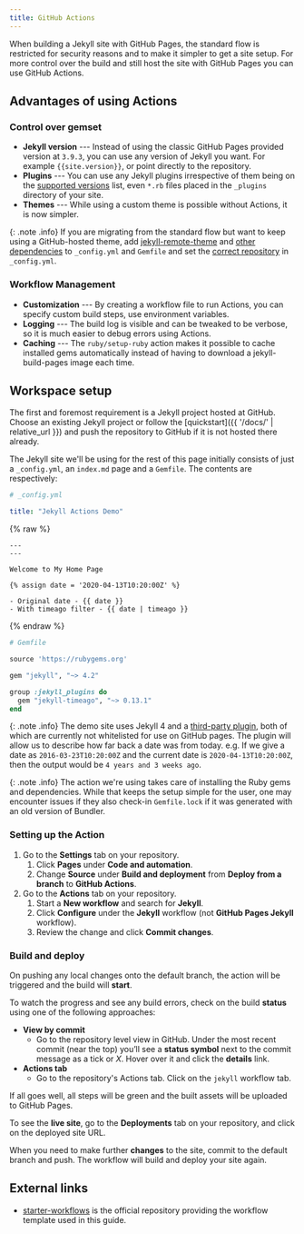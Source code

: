 ```yaml
---
title: GitHub Actions
---
```


When building a Jekyll site with GitHub Pages, the standard flow is restricted for security reasons
and to make it simpler to get a site setup. For more control over the build and still host the site
with GitHub Pages you can use GitHub Actions.

## Advantages of using Actions

### Control over gemset

- **Jekyll version** --- Instead of using the classic GitHub Pages provided version at `3.9.3`, you
  can use any version of Jekyll you want. For example `{{site.version}}`, or point directly to the
  repository.
- **Plugins** --- You can use any Jekyll plugins irrespective of them being on the
  [supported versions][ghp-whitelist] list, even `*.rb` files placed in the `_plugins` directory
  of your site.
- **Themes** --- While using a custom theme is possible without Actions, it is now simpler.

{: .note .info}
If you are migrating from the standard flow but want to keep using a GitHub-hosted theme, add
[jekyll-remote-theme][remote-theme] and [other dependencies][ghp-whitelist] to `_config.yml` and
`Gemfile` and set the [correct repository][ghp-repo] in `_config.yml`.

### Workflow Management

- **Customization** --- By creating a workflow file to run Actions, you can specify custom build
  steps, use environment variables.
- **Logging** --- The build log is visible and can be tweaked to be verbose, so it is much easier to
  debug errors using Actions.
- **Caching** --- The `ruby/setup-ruby` action makes it possible to cache installed gems
  automatically instead of having to download a jekyll-build-pages image each time.

## Workspace setup

The first and foremost requirement is a Jekyll project hosted at GitHub. Choose an existing Jekyll
project or follow the [quickstart]({{ '/docs/' | relative_url }}) and push the repository to GitHub
if it is not hosted there already.

The Jekyll site we'll be using for the rest of this page initially consists of just a `_config.yml`,
an `index.md` page and a `Gemfile`. The contents are respectively:

```yaml
# _config.yml

title: "Jekyll Actions Demo"
```

{% raw %}

```liquid
---
---

Welcome to My Home Page

{% assign date = '2020-04-13T10:20:00Z' %}

- Original date - {{ date }}
- With timeago filter - {{ date | timeago }}
```

{% endraw %}

```ruby
# Gemfile

source 'https://rubygems.org'

gem "jekyll", "~> 4.2"

group :jekyll_plugins do
  gem "jekyll-timeago", "~> 0.13.1"
end
```

{: .note .info}
The demo site uses Jekyll 4 and a [third-party plugin][timeago-plugin], both of which are currently
not whitelisted for use on GitHub pages. The plugin will allow us to describe how far back a date
was from today. e.g. If we give a date as `2016-03-23T10:20:00Z` and the current date is
`2020-04-13T10:20:00Z`, then the output would be `4 years and 3 weeks ago`.

{: .note .info}
The action we're using takes care of installing the Ruby gems and dependencies. While that keeps
the setup simple for the user, one may encounter issues if they also check-in `Gemfile.lock` if it
was generated with an old version of Bundler.

### Setting up the Action

1. Go to the **Settings** tab on your repository.
    1. Click **Pages** under **Code and automation**.
    2. Change **Source** under **Build and deployment** from **Deploy from a branch** to **GitHub Actions**.
2. Go to the **Actions** tab on your repository.
    1. Start a **New workflow** and search for **Jekyll**.
    2. Click **Configure** under the **Jekyll** workflow (not **GitHub Pages Jekyll** workflow).
    3. Review the change and click **Commit changes**.

### Build and deploy

On pushing any local changes onto the default branch, the action will be triggered and the build will
**start**.

To watch the progress and see any build errors, check on the build **status** using one of the
following approaches:

- **View by commit**
  - Go to the repository level view in GitHub. Under the most recent commit (near the top) you’ll
    see a **status symbol** next to the commit message as a tick or _X_. Hover over it and click
    the **details** link.
- **Actions tab**
  - Go to the repository's Actions tab. Click on the `jekyll` workflow tab.

If all goes well, all steps will be green and the built assets will be uploaded to GitHub Pages. 

To see the **live site**, go to the **Deployments** tab on your repository, and click on the deployed
site URL.

When you need to make further **changes** to the site, commit to the default branch and push.
The workflow will build and deploy your site again.

## External links

- [starter-workflows] is the official repository providing the workflow template used in this guide.

[ghp-whitelist]: https://pages.github.com/versions/
[remote-theme]: https://github.com/benbalter/jekyll-remote-theme
[ghp-repo]: https://talk.jekyllrb.com/t/error-your-site-could-not-be-built-no-repo-name-found/5688/3
[timeago-plugin]: https://rubygems.org/gems/jekyll-timeago
[starter-workflows]: https://github.com/actions/starter-workflows/blob/main/pages/jekyll.yml
